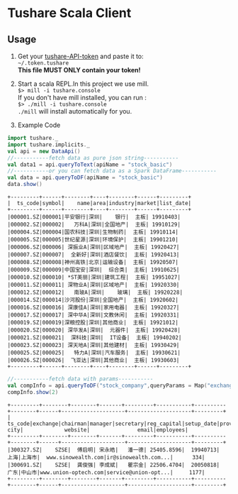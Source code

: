 # Tushare Scala Client

## Usage

1. Get your [tushare-API-token](https://tushare.pro/user/token) and paste it to:  
```~/.token.tushare```  
    **This file MUST ONLY contain your token!**

2. Start a scala REPL.In this project we use mill.  
```$> mill -i tushare.console```   
  If you don't have mill installed, you can run :  
```$> ./mill -i tushare.console```  
`./mill` will install automatically for you.  

3. Example Code  
```scala
import tushare._
import tushare.implicits._
val api = new DataApi()
//-----------fetch data as pure json string-----------
val data1 = api.queryToText(apiName = "stock_basic")
//-----------or you can fetch data as a Spark DataFrame-----------
val data = api.queryToDF(apiName = "stock_basic")
data.show()
```

```
+---------+------+--------+----+--------+------+---------+
|  ts_code|symbol|    name|area|industry|market|list_date|
+---------+------+--------+----+--------+------+---------+
|000001.SZ|000001|平安银行|深圳|    银行|  主板| 19910403|
|000002.SZ|000002|   万科A|深圳|全国地产|  主板| 19910129|
|000004.SZ|000004|国农科技|深圳|生物制药|  主板| 19910114|
|000005.SZ|000005|世纪星源|深圳|环境保护|  主板| 19901210|
|000006.SZ|000006| 深振业A|深圳|区域地产|  主板| 19920427|
|000007.SZ|000007|  全新好|深圳|酒店餐饮|  主板| 19920413|
|000008.SZ|000008|神州高铁|北京|运输设备|  主板| 19920507|
|000009.SZ|000009|中国宝安|深圳|  综合类|  主板| 19910625|
|000010.SZ|000010| *ST美丽|深圳|建筑工程|  主板| 19951027|
|000011.SZ|000011| 深物业A|深圳|区域地产|  主板| 19920330|
|000012.SZ|000012|   南玻A|深圳|    玻璃|  主板| 19920228|
|000014.SZ|000014|沙河股份|深圳|全国地产|  主板| 19920602|
|000016.SZ|000016| 深康佳A|深圳|家用电器|  主板| 19920327|
|000017.SZ|000017| 深中华A|深圳|文教休闲|  主板| 19920331|
|000019.SZ|000019|深粮控股|深圳|其他商业|  主板| 19921012|
|000020.SZ|000020| 深华发A|深圳|  元器件|  主板| 19920428|
|000021.SZ|000021|  深科技|深圳|  IT设备|  主板| 19940202|
|000023.SZ|000023| 深天地A|深圳|其他建材|  主板| 19930429|
|000025.SZ|000025|   特力A|深圳|汽车服务|  主板| 19930621|
|000026.SZ|000026|  飞亚达|深圳|其他商业|  主板| 19930603|
+---------+------+--------+----+--------+------+---------+
```


```scala
//-----------fetch data with params-----------
val compInfo = api.queryToDF("stock_company",queryParams = Map("exchange"->"SZSE"))
compInfo.show(2)
```

```
+---------+--------+--------+-------+---------+-----------+----------+--------+------+--------------------+--------------------+---------+
|  ts_code|exchange|chairman|manager|secretary|reg_capital|setup_date|province|  city|             website|               email|employees|
+---------+--------+--------+-------+---------+-----------+----------+--------+------+--------------------+--------------------+---------+
|300327.SZ|    SZSE|  傅启明| 宋永皓|   潘一德| 25405.8596|  19940713|    上海|上海市|  www.sinowealth.com|ir@sinowealth.com...|      334|
|300691.SZ|    SZSE|  龚俊强| 李成斌|   瞿宗金| 22506.4704|  20050818|    广东|中山市|www.union-optech.com|service@union-opt...|     1177|
+---------+--------+--------+-------+---------+-----------+----------+--------+------+--------------------+--------------------+---------+
```
